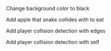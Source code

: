 Change background color to black

Add apple that snake collides with to eat

Add player collision detection with edges

Add player collision detection with self
